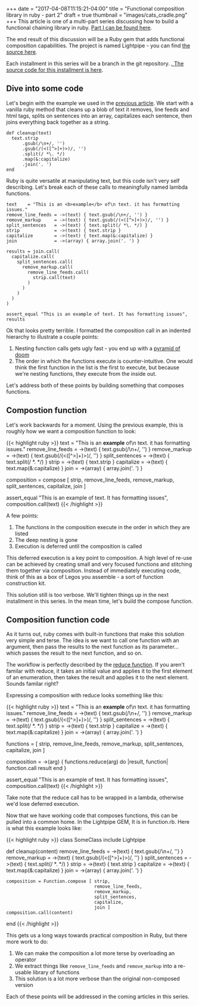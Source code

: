 +++
date = "2017-04-08T11:15:21-04:00"
title = "Functional composition library in ruby - part 2"
draft = true
thumbnail = "images/cats_cradle.png"
+++
This article is one of a multi-part series discussing how to build a functional chaining library in ruby. <a href="/blog/functional-composition-in-ruby">Part I can be found here</a>.

The end result of this discussion will be a Ruby gem that adds functional composition capabilities. The project is named Lightpipe - you can find <a href="https://github.com/choltz/lightpipe" target="window">the source here</a>.

Each installment in this series will be a branch in the git repository. <a href="https://github.com/choltz/lightpipe/tree/part_1">. The source code for this installment is here</a>.

Dive into some code
-------------------
Let's begin with the example we used in the <a href="/blog/functional-composition-in-ruby">previous article</a>. We start with a vanilla ruby method that cleans up a blob of text it removes, line feeds and html tags, splits on sentences into an array, capitalizes each sentence, then joins everything back together as a string.

```
def cleanup(text)
  text.strip
      .gsub(/\n+/, '')
      .gsub(/(<([^>]+)>)/, '')
      .split(/ *\. */)
      .map(&:capitalize)
      .join('. ')
end
```
Ruby is quite versatile at manipulating text, but this code isn't very self describing. Let's break each of these calls to meaningfully named lambda functions.

```
text    = "This is an <b>example</b> of\n text. it has formatting issues."
remove_line_feeds = ->(text) { text.gsub(/\n+/, '') }
remove_markup     = ->(text) { text.gsub(/(<([^>]+)>)/, '') }
split_sentences   = ->(text) { text.split(/ *\. */) }
strip             = ->(text) { text.strip }
capitalize        = ->(text) { text.map(&:capitalize) }
join              = ->(array) { array.join('. ') }

results = join.call(
  capitalize.call(
    split_sentences.call(
      remove_markup.call(
        remove_line_feeds.call(
          strip.call(text)
        )
      )
    )
  )
)

assert_equal "This is an example of text. It has formatting issues", results
```
Ok that looks pretty terrible. I formatted the composition call in an indented hierarchy to illustrate a couple points:

1. Nesting function calls gets ugly fast - you end up with a <a href="https://en.wikipedia.org/wiki/Pyramid_of_doom_(programming)" target="window">pyramid of doom</a>
2. The order in which the functions execute is counter-intuitive. One would think the first function in the list is the first to execute, but because we're nesting functions, they execute from the inside out.

Let's address both of these points by building something that composes functions.

Compostion function
-------------------
Let's work backwards for a moment. Using the previous example, this is roughly how we want a composition function to look:

{{< highlight ruby >}}
text    = "This is an <b>example</b> of\n text. it has formatting issues."
remove_line_feeds = ->(text) { text.gsub(/\n+/, '') }
remove_markup     = ->(text) { text.gsub(/(<([^>]+)>)/, '') }
split_sentences   = ->(text) { text.split(/ *\. */) }
strip             = ->(text) { text.strip }
capitalize        = ->(text) { text.map(&:capitalize) }
join              = ->(array) { array.join('. ') }

composition = compose [ strip,
                        remove_line_feeds,
                        remove_markup,
                        split_sentences,
                        capitalize,
                        join ]

assert_equal "This is an example of text. It has formatting issues", composition.call(text)
{{< /highlight >}}

A few points:

1. The functions in the composition execute in the order in which they are listed
2. The deep nesting is gone
3. Execution is deferred until the composition is called

This deferred execution is a key point to composition. A high level of re-use can be achieved by creating small and very focused functions and stitching them together via composition. Instead of immediately executing code, think of this as a box of Legos you assemble - a sort of function construction kit.

This solution still is too verbose. We'll tighten things up in the next installment in this series. In the mean time, let's build the compose function.

Composition function code
-------------------------
As it turns out, ruby comes with built-in functions that make this solution very simple and terse. The idea is we want to call one function with an argument, then pass the results to the next function as its parameter... which passes the result to the next function, and so on.

The workflow is perfectly described by the <a href="https://ruby-doc.org/core-2.1.0/Enumerable.html#method-i-reduce" target="window">reduce function</a>. If you aren't familar with reduce, it takes an initial value and applies it to the first element of an enumeration, then takes the result and applies it to the next element. Sounds familar right?

Expressing a composition with reduce looks something like this:

{{< highlight ruby >}}
text              = "This is an <b>example</b> of\n text. it has formatting issues."
remove_line_feeds = ->(text)  { text.gsub(/\n+/, '') }
remove_markup     = ->(text)  { text.gsub(/(<([^>]+)>)/, '') }
split_sentences   = ->(text)  { text.split(/ *\. */) }
strip             = ->(text)  { text.strip }
capitalize        = ->(text)  { text.map(&:capitalize) }
join              = ->(array) { array.join('. ') }

functions = [ strip,
              remove_line_feeds,
              remove_markup,
              split_sentences,
              capitalize,
              join ]

composition = ->(arg) {
  functions.reduce(arg) do |result, function|
    function.call result
  end
}

assert_equal "This is an example of text. It has formatting issues", composition.call(text)
{{< /highlight >}}

Take note that the reduce call has to be wrapped in a lambda, otherwise we'd lose deferred execution.

Now that we have working code that composes functions, this can be pulled into a common home. In the Lightpipe GEM, It is in function.rb. Here is what this example looks like:


{{< highlight ruby >}}
class SomeClass
  include Lightpipe

  def cleanup(content)
    remove_line_feeds = ->(text)  { text.gsub(/\n+/, '') }
    remove_markup     = ->(text)  { text.gsub(/(<([^>]+)>)/, '') }
    split_sentences   = ->(text)  { text.split(/ *\. */) }
    strip             = ->(text)  { text.strip }
    capitalize        = ->(text)  { text.map(&:capitalize) }
    join              = ->(array) { array.join('. ') }

    composition = Function.compose [ strip,
                                     remove_line_feeds,
                                     remove_markup,
                                     split_sentences,
                                     capitalize,
                                     join ]
    composition.call(content)
  end
{{< /highlight >}}

This gets us a long ways towards practical composition in Ruby, but there more work to do:

1. We can make the composition a lot more terse by overloading an operator
2. We extract things like `remove_line_feeds` and `remove_markup` into a re-usable library of functions
3. This solution is a lot more verbose than the original non-composed version

Each of these points will be addressed in the coming articles in this series.
